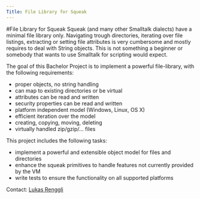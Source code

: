 ```yaml
---
Title: File Library for Squeak
---
```

#File Library for Squeak
Squeak (and many other Smalltalk dialects) have a minimal file library only. Navigating trough directories, iterating over file listings, extracting or setting file attributes is very cumbersome and mostly requires to deal with String objects. This is not something a beginner or somebody that wants to use Smalltalk for scripting would expect.

The goal of this Bachelor Project is to implement a powerful file-library, with the following requirements:

- proper objects, no string handling
- can map to existing directories or be virtual
- attributes can be read and written
- security properties can be read and written
- platform independent model (Windows, Linux, OS X)
- efficient iteration over the model
- creating, copying, moving, deleting
- virtually handled zip/gzip/... files

This project includes the following tasks:

- implement a powerful and extensible object model for files and directories
- enhance the squeak primitives to handle features not currently provided by the VM
- write tests to ensure the functionality on all supported platforms

Contact: [Lukas Renggli](http://www.lukas-renggli.ch)
